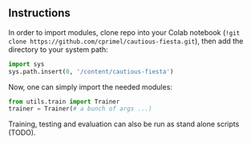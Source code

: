 ## Instructions

In order to import modules, clone repo into your Colab notebook (`!git clone https://github.com/cprimel/cautious-fiesta.git`), then add the directory to your system path:

```python
import sys
sys.path.insert(0, '/content/cautious-fiesta')
```

Now, one can simply import the needed modules:

```python
from utils.train import Trainer
trainer = Trainer(# a bunch of args ...)
```

Training, testing and evaluation can also be run as stand alone scripts (TODO).